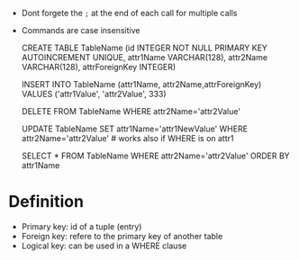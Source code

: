 * Dont forgete the `;` at the end of each call for multiple calls
* Commands are case insensitive

  CREATE TABLE TableName (id INTEGER NOT NULL PRIMARY KEY AUTOINCREMENT UNIQUE,
    attr1Name VARCHAR(128), 
    attr2Name VARCHAR(128),
    attrForeignKey INTEGER)
    
  INSERT INTO TableName (attr1Name, attr2Name,attrForeignKey) VALUES ('attr1Value', 'attr2Value', 333)
  
  DELETE FROM TableName WHERE attr2Name='attr2Value'
  
  UPDATE TableName SET attr1Name='attr1NewValue' WHERE attr2Name='attr2Value' # works also if WHERE is on attr1
  
  SELECT * FROM TableName
    WHERE attr2Name='attr2Value'
    ORDER BY attr1Name
  
# Definition
* Primary key: id of a tuple (entry)
* Foreign key: refere to the primary key of another table
* Logical key: can be used in a WHERE clause  
